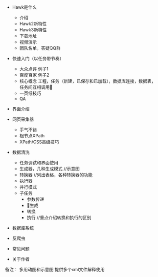 - Hawk是什么
    - 介绍
    - Hawk2新特性
    - Hawk3新特性
    - 下载地址
    - 视频演示
    - 团队名单，答疑QQ群

- 快速入门（以任务带节奏）
    - 大众点评 例子1
    - 百度百家  例子2
    - 核心概念 工程，任务（新建，已保存和已加载），数据库连接，数据表，任务间互相调用
    - 一页纸技巧
    - QA
- 界面介绍

- 网页采集器
    - 手气不错
    - 根节点XPath
    - XPath/CSS高级技巧
- 数据清洗
    - 任务调试和界面使用
    - 生成器，几种生成模式 //示意图
    - 转换器  //列出表格，各种转换器的功能
    - 执行器
    - 并行模式
    - 子任务
        - 参数传递
        - 生成
        - 转换
        - 执行 //重点介绍转换和执行的区别
- 数据库系统
- 反爬虫
- 常见问题
- 关于作者



备注：
多用动图和示意图
提供多个xml文件解释使用

